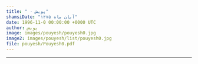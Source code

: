 ```yaml
---
title: " پویش ۰"
shamsiDate: "آبان ماه ۱۳۷۵"
date: 1996-11-0 00:00:00 +0000 UTC
author: پویش
image: images/pouyesh/pouyesh0.jpg
image2: images/pouyesh/list/pouyesh0.jpg
file: pouyesh/Pouyesh0.pdf
---
```


----
